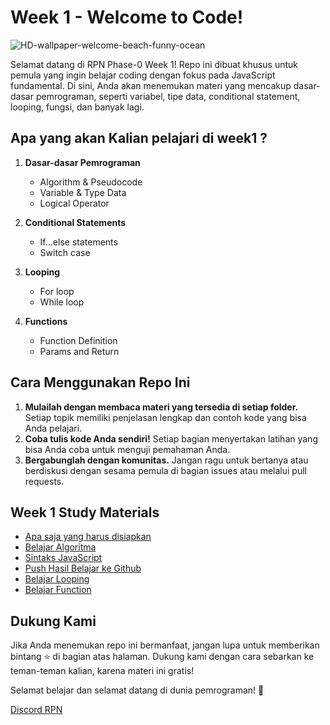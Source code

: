 # Week 1 - Welcome to Code!
![HD-wallpaper-welcome-beach-funny-ocean](https://github.com/user-attachments/assets/d76c18fb-6f11-4671-8277-11454fa7b48e)

Selamat datang di RPN Phase-0 Week 1! Repo ini dibuat khusus untuk pemula yang ingin belajar coding dengan fokus pada JavaScript fundamental. Di sini, Anda akan menemukan materi yang mencakup dasar-dasar pemrograman, seperti variabel, tipe data, conditional statement, looping, fungsi, dan banyak lagi.

## Apa yang akan Kalian pelajari di week1 ?

1. **Dasar-dasar Pemrograman**
   - Algorithm & Pseudocode
   - Variable & Type Data
   - Logical Operator

2. **Conditional Statements**
   - If...else statements
   - Switch case

3. **Looping**
   - For loop
   - While loop

4. **Functions**
   - Function Definition
   - Params and Return

## Cara Menggunakan Repo Ini

1. **Mulailah dengan membaca materi yang tersedia di setiap folder.** Setiap topik memiliki penjelasan lengkap dan contoh kode yang bisa Anda pelajari.
2. **Coba tulis kode Anda sendiri!** Setiap bagian menyertakan latihan yang bisa Anda coba untuk menguji pemahaman Anda.
3. **Bergabunglah dengan komunitas.** Jangan ragu untuk bertanya atau berdiskusi dengan sesama pemula di bagian issues atau melalui pull requests.

## Week 1 Study Materials
- [Apa saja yang harus disiapkan](./study-materials/part1.md)
- [Belajar Algoritma](./study-materials/part2.md)
- [Sintaks JavaScript](./study-materials/part3.md)
- [Push Hasil Belajar ke Github](./study-materials/part4.md)
- [Belajar Looping](./study-materials/part5.md)
- [Belajar Function](./study-materials/part6.md)

## Dukung Kami

Jika Anda menemukan repo ini bermanfaat, jangan lupa untuk memberikan bintang ⭐ di bagian atas halaman. Dukung kami dengan cara sebarkan ke teman-teman kalian, karena materi ini gratis!

Selamat belajar dan selamat datang di dunia pemrograman! 🚀

[Discord RPN](https://discord.gg/ufbRBRTKN8)
